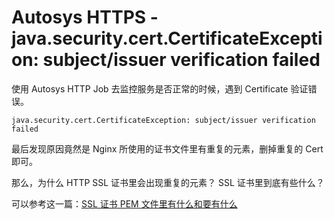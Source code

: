 Autosys HTTPS - java.security.cert.CertificateException: subject/issuer verification failed
===
使用 Autosys HTTP Job 去监控服务是否正常的时候，遇到 Certificate 验证错误。

`java.security.cert.CertificateException: subject/issuer verification failed`

最后发现原因竟然是 Nginx 所使用的证书文件里有重复的元素，删掉重复的 Cert 即可。

那么，为什么 HTTP SSL 证书里会出现重复的元素？ SSL 证书里到底有些什么？

可以参考这一篇：[SSL 证书 PEM 文件里有什么和要有什么](https://github.com/prufeng/blog/blob/master/Architect/SSL%E8%AF%81%E4%B9%A6PEM%E6%96%87%E4%BB%B6%E9%87%8C%E6%9C%89%E4%BB%80%E4%B9%88%E5%92%8C%E8%A6%81%E6%9C%89%E4%BB%80%E4%B9%88.md)

